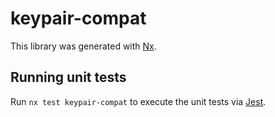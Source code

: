 # keypair-compat

This library was generated with [Nx](https://nx.dev).

## Running unit tests

Run `nx test keypair-compat` to execute the unit tests via [Jest](https://jestjs.io).
